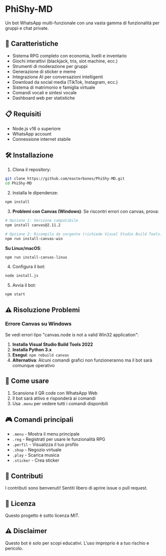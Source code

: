 # PhiShy-MD

Un bot WhatsApp multi-funzionale con una vasta gamma di funzionalità per gruppi e chat private.

## 🚀 Caratteristiche

- Sistema RPG completo con economia, livelli e inventario
- Giochi interattivi (blackjack, tris, slot machine, ecc.)
- Strumenti di moderazione per gruppi
- Generazione di sticker e meme
- Integrazione AI per conversazioni intelligenti
- Download da social media (TikTok, Instagram, ecc.)
- Sistema di matrimonio e famiglia virtuale
- Comandi vocali e sintesi vocale
- Dashboard web per statistiche

## 📋 Requisiti

- Node.js v16 o superiore
- WhatsApp account
- Connessione internet stabile

## 🛠️ Installazione

1. Clona il repository:
```bash
git clone https://github.com/easterbones/PhiShy-MD.git
cd PhiShy-MD
```

2. Installa le dipendenze:
```bash
npm install
```

3. **Problemi con Canvas (Windows)**:
Se riscontri errori con canvas, prova:
```bash
# Opzione 1: Versione compatibile
npm install canvas@2.11.2

# Opzione 2: Ricompila da sorgente (richiede Visual Studio Build Tools)
npm run install-canvas-win
```

**Su Linux/macOS**:
```bash
npm run install-canvas-linux
```

4. Configura il bot:
```bash
node install.js
```

5. Avvia il bot:
```bash
npm start
```

## ⚠️ Risoluzione Problemi

### Errore Canvas su Windows
Se vedi errori tipo "canvas.node is not a valid Win32 application":

1. **Installa Visual Studio Build Tools 2022**
2. **Installa Python 3.x**
3. **Esegui**: `npm rebuild canvas`
4. **Alternativa**: Alcuni comandi grafici non funzioneranno ma il bot sarà comunque operativo

## 📱 Come usare

1. Scansiona il QR code con WhatsApp Web
2. Il bot sarà attivo e risponderà ai comandi
3. Usa `.menu` per vedere tutti i comandi disponibili

## 🎮 Comandi principali

- `.menu` - Mostra il menu principale
- `.reg` - Registrati per usare le funzionalità RPG
- `.perfil` - Visualizza il tuo profilo
- `.shop` - Negozio virtuale
- `.play` - Scarica musica
- `.sticker` - Crea sticker

## 🤝 Contributi

I contributi sono benvenuti! Sentiti libero di aprire issue o pull request.

## 📄 Licenza

Questo progetto è sotto licenza MIT.

## ⚠️ Disclaimer

Questo bot è solo per scopi educativi. L'uso improprio è a tuo rischio e pericolo.
